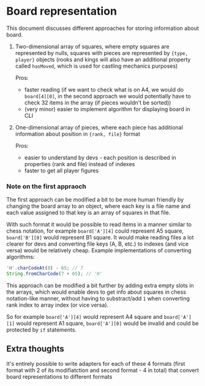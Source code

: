 # Board representation

This document discusses different approaches for storing information about board.

1. Two-dimensional array of squares, where empty squares are represented by nulls, squares with pieces are represented by `{type, player}` objects 
    (rooks and kings will also have an additional property called `hasMoved`, which is used for castling mechanics purposes)

    Pros:
      + faster reading (if we want to check what is on A4, we would do `board[4][0]`, in the second approach we would potentially have to check 32 items in the array (if pieces wouldn't be sorted))
      + (very minor) easier to implement algorithm for displaying board in CLI    

2. One-dimensional array of pieces, where each piece has additional information about position in `{rank, file}` format

    Pros:
      + easier to understand by devs - each position is described in properties (rank and file) instead of indexes
      + faster to get all player figures

### Note on the first appraoch
  The first approach can be modified a bit to be more human friendly by changing the board array to an object, where each key is a file name and each value assigned to that key is an array of squares in that file.

  With such format it would be possible to read items in a manner similar to chess notation, for example `board['A'][4]` could represent A5 square, `board['B'][0]` would represent B1 square. It would make reading files a lot clearer for devs and converting file keys (A, B, etc.) to indexes (and vice versa) would be relatively cheap. Example implementations of converting algorithms:

  ```typescript
  'H'.charCodeAt(0) - 65; // 7
  String.fromCharCode(7 + 65); // 'H'
  ```

  This approach can be modified a bit further by adding extra empty slots in the arrays, which would enable devs to get info about squares in chess notation-like manner, without having to substract/add `1` when converting rank index to array index (or vice versa).

  So for example `board['A'][4]` would represent A4 square and `board['A'][1]` would represent A1 square, `board['A'][0]` would be invalid and could be protected by `if` statements.


## Extra thoughts

It's entirely possible to write adapters for each of these 4 formats (first format with 2 of its modifiatction and second format - 4 in total) that convert board representations to different formats
